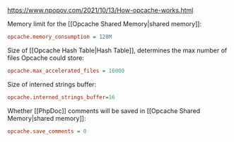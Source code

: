 https://www.npopov.com/2021/10/13/How-opcache-works.html

Memory limit for the [[Opcache Shared Memory|shared memory]]:
```ini
opcache.memory_consumption = 128M
```

Size of [[Opcache Hash Table|Hash Table]], determines the max number of files Opcache could store:
```ini
opcache.max_accelerated_files = 16000
```

Size of interned strings buffer:
```ini
opcache.interned_strings_buffer=16
```

Whether [[PhpDoc]] comments will be saved in [[Opcache Shared Memory|shared memory]]:
```ini
opcache.save_comments = 0
```
